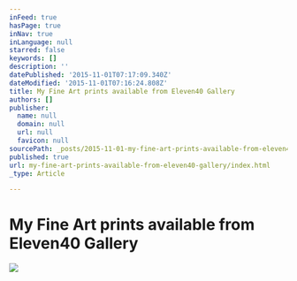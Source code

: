 ```yaml
---
inFeed: true
hasPage: true
inNav: true
inLanguage: null
starred: false
keywords: []
description: ''
datePublished: '2015-11-01T07:17:09.340Z'
dateModified: '2015-11-01T07:16:24.808Z'
title: My Fine Art prints available from Eleven40 Gallery
authors: []
publisher:
  name: null
  domain: null
  url: null
  favicon: null
sourcePath: _posts/2015-11-01-my-fine-art-prints-available-from-eleven40-gallery.md
published: true
url: my-fine-art-prints-available-from-eleven40-gallery/index.html
_type: Article

---
```

# My Fine Art prints available from Eleven40 Gallery
![](https://the-grid-user-content.s3-us-west-2.amazonaws.com/426e00d4-c307-42ae-b28f-e96637cde83b.jpg)